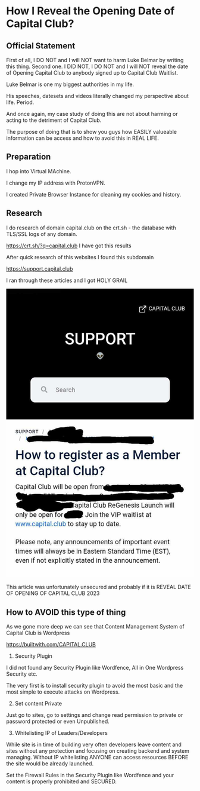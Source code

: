 
# How I Reveal the Opening Date of Capital Club?

## Official Statement

First of all, I DO NOT and I will NOT want to harm Luke Belmar by writing this thing. 
Second one. I DID NOT, I DO NOT and I will NOT reveal the date of Opening Capital Club to anybody signed up to Capital Club Waitlist.

Luke Belmar is one my biggest authorities in my life. 

His speeches, datesets and videos literally changed my perspective about life. Period.

And once again, my case study of doing this are not about harming or acting to the detriment of Capital Club.

The purpose of doing that is to show you guys how EASILY valueable information can be access and how to avoid this in REAL LIFE.

## Preparation

I hop into Virtual MAchine.

I change my IP address with ProtonVPN.

I created Private Browser Instance for cleaning my cookies and history.

## Research

I do research of domain capital.club on the crt.sh - the database with TLS/SSL logs of any domain.

https://crt.sh/?q=capital.club I have got this results

After quick research of this websites I found this subdomain

https://support.capital.club

I ran through these articles and I got HOLY GRAIL

![Alt text](https://github.com/radoslawgrzelczak/ART-OF-GETTING-ACCESS/blob/578af32c7520409c23d5ad78fdd5974364bf63e7/received_324189113508165.jpeg)

This article was unfortunately unsecured and probably if it is REVEAL DATE OF OPENING OF CAPITAL CLUB 2023

## How to AVOID this type of thing

As we gone more deep we can see that Content Management System of Capital Club is Wordpress

https://builtwith.com/CAPITAL.CLUB

1) Security Plugin

I did not found any Security Plugin like Wordfence, All in One Wordpress Security etc.

The very first is to install security plugin to avoid the most basic and the most simple to execute attacks on Wordpress.

2) Set content Private

Just go to sites, go to settings and change read permission to private or password protected or even Unpublished.

3) Whitelisting IP of Leaders/Developers

While site is in time of building very often developers leave content and sites without any protection and focusing on creating backend and system managing.
Without IP whitelisting ANYONE can access resources BEFORE the site would be already launched. 

Set the Firewall Rules in the Security Plugin like Wordfence and your content is properly prohibited and SECURED.
